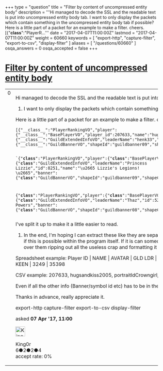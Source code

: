 +++
type = "question"
title = "Filter by content of uncompressed entity body"
description = '''Hi managed to decode the SSL and the readable text is put into uncompressed entity body tab.  I want to only display the packets which contain something in the uncompressed entity body tab if possible?  Here is a little part of a packet for an example to make a filter. cheers. [{&quot;__class__&quot;:&quot;PlayerR...'''
date = "2017-04-07T11:00:00Z"
lastmod = "2017-04-07T11:00:00Z"
weight = 60660
keywords = [ "export-http", "capture-filter", "export-to-csv", "display-filter" ]
aliases = [ "/questions/60660" ]
osqa_answers = 0
osqa_accepted = false
+++

<div class="headNormal">

# [Filter by content of uncompressed entity body](/questions/60660/filter-by-content-of-uncompressed-entity-body)

</div>

<div id="main-body">

<div id="askform">

<table id="question-table" style="width:100%;"><colgroup><col style="width: 50%" /><col style="width: 50%" /></colgroup><tbody><tr class="odd"><td style="width: 30px; vertical-align: top"><div class="vote-buttons"><div id="post-60660-score" class="post-score" title="current number of votes">0</div><div id="favorite-count" class="favorite-count"></div></div></td><td><div id="item-right"><div class="question-body"><p>Hi managed to decode the SSL and the readable text is put into uncompressed entity body tab.</p><ol><li>I want to only display the packets which contain something in the uncompressed entity body tab if possible?</li></ol><p>Here is a little part of a packet for an example to make a filter. cheers.</p><pre><code>[{&quot;__class__&quot;:&quot;PlayerRankingVO&quot;,&quot;player&quot;:{&quot;__class__&quot;:&quot;BasePlayerVO&quot;,&quot;player_id&quot;:207633,&quot;name&quot;:&quot;hugandkiss2005&quot;,&quot;avatar&quot;:&quot;portraitIdCrowngirl&quot;},&quot;guildInfo&quot;:{&quot;__class__&quot;:&quot;GuildExtendedInfoVO&quot;,&quot;leaderName&quot;:&quot;henk33&quot;,&quot;id&quot;:4856,&quot;name&quot;:&quot;KEEN&quot;,&quot;banner&quot;:{&quot;__class__&quot;:&quot;GuildBannerVO&quot;,&quot;shapeId&quot;:&quot;guildbanner09&quot;,&quot;shapeColor&quot;:11862016,&quot;symbolId&quot;:&quot;guildicon08&quot;,&quot;symbolColor&quot;:16761643}},&quot;rank&quot;:3249,&quot;points&quot;:35398},

`{&quot;__class__&quot;:&quot;PlayerRankingVO&quot;,&quot;player&quot;:{&quot;__class__&quot;:&quot;BasePlayerVO&quot;,&quot;player_id&quot;:283402,&quot;name&quot;:&quot;SpellChuka&quot;,&quot;avatar&quot;:&quot;portraitIdBlackguy&quot;},&quot;guildInfo&quot;:{&quot;__class__&quot;:&quot;GuildExtendedInfoVO&quot;,&quot;leaderName&quot;:&quot;Princess Lizzie&quot;,&quot;id&quot;:8251,&quot;name&quot;:&quot;\u2665 Lizzie&#39;s Legions! \u2665&quot;,&quot;banner&quot;:{&quot;__class__&quot;:&quot;GuildBannerVO&quot;,&quot;shapeId&quot;:&quot;guildbanner09&quot;,&quot;shapeColor&quot;:11862016,&quot;symbolId&quot;:&quot;guildicon10&quot;,&quot;symbolColor&quot;:16777215}},&quot;rank&quot;:3250,&quot;points&quot;:35391},

{&quot;__class__&quot;:&quot;PlayerRankingVO&quot;,&quot;player&quot;:{&quot;__class__&quot;:&quot;BasePlayerVO&quot;,&quot;player_id&quot;:324222,&quot;name&quot;:&quot;Max1ne&quot;,&quot;avatar&quot;:&quot;portraitAw4F&quot;},&quot;guildInfo&quot;:{&quot;__class__&quot;:&quot;GuildExtendedInfoVO&quot;,&quot;leaderName&quot;:&quot;Thaz&quot;,&quot;id&quot;:5280,&quot;name&quot;:&quot;United Powers&quot;,&quot;banner&quot;:{&quot;__class__&quot;:&quot;GuildBannerVO&quot;,&quot;shapeId&quot;:&quot;guildbanner08&quot;,&quot;shapeColor&quot;:11862016,&quot;symbolId&quot;:&quot;guildicon09&quot;,&quot;symbolColor&quot;:16761643}},&quot;rank&quot;:3251,&quot;points&quot;:35372}</code></pre><p>I've split it up to make it a little easier to read.</p><ol><li>In the end, I'm hoping I can extract these like they are separated now and have then put into an excel spreadsheet or a CSV file, see the example below. I don't know if this is possible within the program itself. If it is can someone point me in the right direction with this too. Or how to export just these packets so I can run a program over them ripping out all the useless crap and formatting it the way I want. Cheers.</li></ol><p>Spreadsheet example: Player ID | NAME | AVATAR | GLD LDR | GLD ID | GLD NAME | RANK | POINTS 207633 | hugsandkiss2005 | portraitIdCrowngirl | henk33 | 4856 | KEEN | 3249 | 35398</p><p>CSV example: 207633, hugsandkiss2005, portraitIdCrowngirl, henk33, 4856, KEEN, 3249, 35398</p><p>Even if all the other info (Banner/symbol id etc) has to be in the spreadsheet or csv. I can work around that.</p><p>Thanks in advance, really appreciate it.</p></div><div id="question-tags" class="tags-container tags">export-http capture-filter export-to-csv display-filter</div><div id="question-controls" class="post-controls"></div><div class="post-update-info-container"><div class="post-update-info post-update-info-user"><p>asked <strong>07 Apr '17, 11:00</strong></p><img src="https://secure.gravatar.com/avatar/10c6535def69c4f7a9a29b2123f86b3a?s=32&amp;d=identicon&amp;r=g" class="gravatar" width="32" height="32" alt="King0r&#39;s gravatar image" /><p>King0r<br />
<span class="score" title="6 reputation points">6</span><span title="2 badges"><span class="badge1">●</span><span class="badgecount">2</span></span><span title="2 badges"><span class="silver">●</span><span class="badgecount">2</span></span><span title="4 badges"><span class="bronze">●</span><span class="badgecount">4</span></span><br />
<span class="accept_rate" title="Rate of the user&#39;s accepted answers">accept rate:</span> <span title="King0r has no accepted answers">0%</span></p></div></div><div id="comments-container-60660" class="comments-container"></div><div id="comment-tools-60660" class="comment-tools"></div><div class="clear"></div><div id="comment-60660-form-container" class="comment-form-container"></div><div class="clear"></div></div></td></tr></tbody></table>

</div>

</div>

